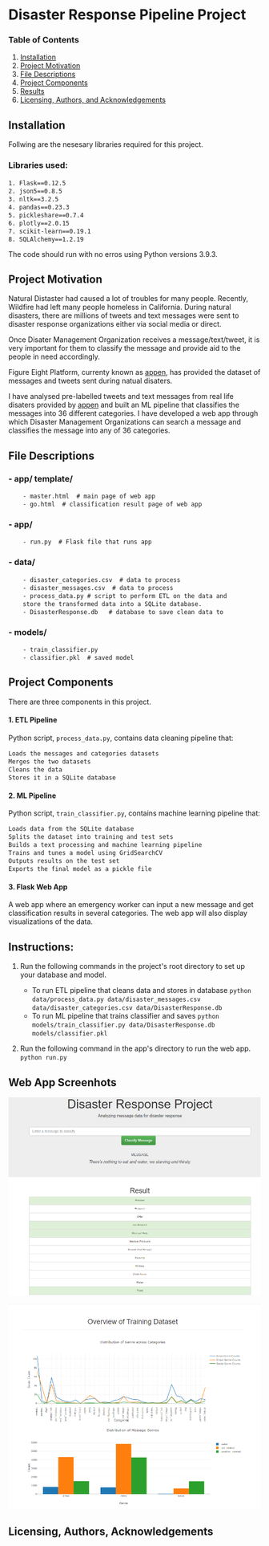 # Disaster Response Pipeline Project


### Table of Contents

1. [Installation](#installation)
2. [Project Motivation](#motivation)
3. [File Descriptions](#files)
4. [Project Components](#components)
5. [Results](#results)
6. [Licensing, Authors, and Acknowledgements](#licensing)

## Installation <a name="installation"></a>

Follwing are the nesesary libraries required for this project.
### Libraries used:
    1. Flask==0.12.5
    2. json5==0.8.5
    3. nltk==3.2.5
    4. pandas==0.23.3
    5. pickleshare==0.7.4
    6. plotly==2.0.15
    7. scikit-learn==0.19.1
    8. SQLAlchemy==1.2.19


    
The code should run with no erros using Python versions 3.9.3.

## Project Motivation<a name="motivation"></a>

Natural Distaster had caused a lot of troubles for many people. Recently, Wildfire had left many people homeless in California. During natural disasters, there are millions of tweets and text messages were sent to disaster response organizations either via social media or direct. 

Once Disater Management Organization receives a message/text/tweet, it is very important for them to classify the message and provide aid to the people in need accordingly. 

Figure Eight Platform, currenty known as <a name="appen" href="https://appen.com/"> appen</a>, has provided the dataset of messages and tweets sent during natual disaters. 

I have analysed pre-labelled tweets and text messages from real life disaters provided by <a name="appen" href="https://appen.com/"> appen</a> and built an ML pipeline that classifies the messages into 36 different categories. I have developed  a web app through which Disaster Management Organizations can search a message and classifies the message into any of 36 categories.


## File Descriptions <a name="files"></a>

### - app/ template/
    
        - master.html  # main page of web app
        - go.html  # classification result page of web app
### - app/
    
        - run.py  # Flask file that runs app

### - data/
    
        - disaster_categories.csv  # data to process 
        - disaster_messages.csv  # data to process
        - process_data.py # script to perform ETL on the data and 
        store the transformed data into a SQLite database. 
        - DisasterResponse.db   # database to save clean data to

### - models/
    
        - train_classifier.py
        - classifier.pkl  # saved model 

## Project Components <a name="components"></a>
There are three components in this project.

#### 1. ETL Pipeline
Python script, `process_data.py`, contains data cleaning pipeline that:

    Loads the messages and categories datasets
    Merges the two datasets
    Cleans the data
    Stores it in a SQLite database

#### 2. ML Pipeline
Python script, `train_classifier.py`, contains machine learning pipeline that:
    
    Loads data from the SQLite database
    Splits the dataset into training and test sets
    Builds a text processing and machine learning pipeline
    Trains and tunes a model using GridSearchCV
    Outputs results on the test set
    Exports the final model as a pickle file
    
#### 3. Flask Web App
A web app where an emergency worker can input a new message and get classification results in several categories. The web app will also display visualizations of the data.


## Instructions:
1. Run the following commands in the project's root directory to set up your database and model.

    - To run ETL pipeline that cleans data and stores in database
        `python data/process_data.py data/disaster_messages.csv data/disaster_categories.csv data/DisasterResponse.db`
    - To run ML pipeline that trains classifier and saves
        `python models/train_classifier.py data/DisasterResponse.db models/classifier.pkl`

2. Run the following command in the app's directory to run the web app.
    `python run.py`


## Web App Screenhots<a name="results"></a>


![alt text](WebApp_ClassificationOfMessages.png)

![alt text](WebApp_TrainingDataset.png)


## Licensing, Authors, Acknowledgements<a name="licensing"></a>





